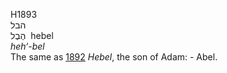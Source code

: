H1893  
הבל  
הֶבֶל ‎ hebel  
*heh‘-bel*  
The same as [1892](h1892) *Hebel*, the son of Adam: - Abel.  

